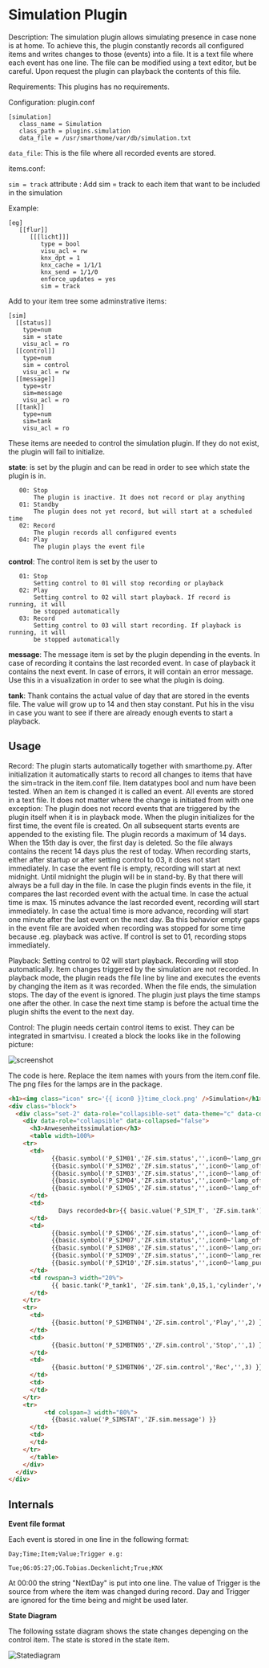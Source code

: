 Simulation Plugin
==========

Description:
The simulation plugin allows simulating presence in case none is at home.
To achieve this, the plugin constantly records all configured items and
writes changes to those (events) into a file. It is a text file where each event has one
line. The file can be modified using a text editor, but be careful.
Upon request the plugin can playback the contents of this file.

Requirements:
This plugins has no requirements.

Configuration:
plugin.conf
```
[simulation]
   class_name = Simulation
   class_path = plugins.simulation
   data_file = /usr/smarthome/var/db/simulation.txt
```
`data_file`: This is the file where all recorded events are stored.

items.conf:

 `sim = track` attribute : Add sim = track to each item that want to be included in the simulation

Example:
```
[eg]
   [[flur]]
      [[[licht]]]
         type = bool
         visu_acl = rw
         knx_dpt = 1
         knx_cache = 1/1/1
         knx_send = 1/1/0
         enforce_updates = yes
         sim = track

```

Add to your item tree some adminstrative items:
```
[sim]
  [[status]]
    type=num
    sim = state
    visu_acl = ro
  [[control]]
    type=num
    sim = control
    visu_acl = rw
  [[message]]
    type=str
    sim=message
    visu_acl = ro
  [[tank]]
    type=num
    sim=tank
    visu_acl = ro
```

These items are needed to control the simulation plugin. If they do not exist,
the plugin will fail to initialize.

<strong>state</strong>: is set by the plugin and can be read in order to see which state the plugin
       is in. 
       
       00: Stop
           The plugin is inactive. It does not record or play anything
       01: Standby
           The plugin does not yet record, but will start at a scheduled time
       02: Record
           The plugin records all configured events
       04: Play
           The plugin plays the event file

<strong>control</strong>: The control item is set by the user to 

       01: Stop
           Setting control to 01 will stop recording or playback
       02: Play
           Setting control to 02 will start playback. If record is running, it will
           be stopped automatically
       03: Record
           Setting control to 03 will start recording. If playback is running, it will
           be stopped automatically

<strong>message</strong>:
The message item is set by the plugin depending in the events. In case of recording
it contains the last recorded event. In case of playback it contains the next event.
In case of errors, it will contain an error message. Use this in a visualization
in order to see what the plugin is doing.

<strong>tank</strong>:
Thank contains the actual value of day that are stored in the events file. The value 
will grow up to 14 and then stay constant. Put his in the visu in case you want to
see if there are already enough events to start a playback.

Usage
-----
Record:
The plugin starts automatically together with smarthome.py. After initialization
it automatically starts to record all changes to items that have the sim=track
in the item.conf file. Item datatypes bool and num have been tested. When an
item is changed it is called an event. All events are stored in a text file. 
It does not matter where the change is initiated from with one exception: 
The plugin does not record events that are triggered by the plugin itself when
it is in playback mode.
When the plugin initializes for the first time, the event file is created. On
all subsequent starts events are appended to the existing file. The plugin records
a maximum of 14 days. When the 15th day is over, the first day is deleted. So the
file always contains the recent 14 days plus the rest of today.
When recording starts, either after startup or after setting control to 03,
it does not start immediately. In case the event file is empty, recording will start
at next midnight. Until midnight the plugin will be in stand-by. By that there will
always be a full day in the file. 
In case the plugin finds events in the file, it compares the last recorded event
with the actual time. In case the actual time is max. 15 minutes advance the last
recorded event, recording will start immediately. In case the actual time is 
more advance, recording will start one minute after the last event on the next day.
Ba this behavior empty gaps in the event file are avoided when recording was stopped
for some time because .eg. playback was active. 
If control is set to 01, recording stops immediately.

Playback:
Setting control to 02 will start playback. Recording will stop automatically. 
Item changes triggered by the simulation are not recorded. 
In playback mode, the plugin reads the file line by line and executes the events
by changing the item as it was recorded. When the file ends, the simulation stops.
The day of the event is ignored. The plugin just plays the time stamps one after 
the other. In case the next time stamp is before the actual time the plugin 
shifts the event to the next day. 


Control:
The plugin needs certain control items to exist. They can be integrated in
smartvisu. I created a block the looks like in the following picture:

![screenshot](screenshot.png)

The code is here. Replace the item names with yours from the item.conf file. 
The png files for the lamps are in the package. 
```HTML
<h1><img class="icon" src='{{ icon0 }}time_clock.png' />Simulation</h1>
<div class="block">
  <div class="set-2" data-role="collapsible-set" data-theme="c" data-content-theme="a" data-mini="true">
    <div data-role="collapsible" data-collapsed="false">
      <h3>Anwesenheitssimulation</h3>
      <table width=100%>
	<tr>
	  <td>
            {{basic.symbol('P_SIM01','ZF.sim.status','',icon0~'lamp_green.png',4)}}
            {{basic.symbol('P_SIM02','ZF.sim.status','',icon0~'lamp_off.png',0)}}
            {{basic.symbol('P_SIM03','ZF.sim.status','',icon0~'lamp_off.png',1)}}
            {{basic.symbol('P_SIM04','ZF.sim.status','',icon0~'lamp_off.png',2)}}
            {{basic.symbol('P_SIM05','ZF.sim.status','',icon0~'lamp_off.png',3)}}
	  </td>
	  <td>
              Days recorded<br>{{ basic.value('P_SIM_T', 'ZF.sim.tank') }} 
	  </td>
	  <td>
            {{basic.symbol('P_SIM06','ZF.sim.status','',icon0~'lamp_off.png',0)}}
            {{basic.symbol('P_SIM07','ZF.sim.status','',icon0~'lamp_off.png',4)}}
            {{basic.symbol('P_SIM08','ZF.sim.status','',icon0~'lamp_orange.png',1)}}
            {{basic.symbol('P_SIM09','ZF.sim.status','',icon0~'lamp_red.png',2)}}
            {{basic.symbol('P_SIM10','ZF.sim.status','',icon0~'lamp_purple.png',3)}}
	  </td>
	  <td rowspan=3 width="20%">
            {{ basic.tank('P_tank1', 'ZF.sim.tank',0,15,1,'cylinder','#0C0') }}
	  </td>
	</tr>
	<tr>
	  <td>
            {{basic.button('P_SIMBTN04','ZF.sim.control','Play','',2) }}
	  </td>
	  <td>
            {{basic.button('P_SIMBTN05','ZF.sim.control','Stop','',1) }}
	  </td>
	  <td>
            {{basic.button('P_SIMBTN06','ZF.sim.control','Rec','',3) }}
	  </td>
	  <td>
	  </td>
	</tr>
	<tr>
          <td colspan=3 width="80%">
            {{basic.value('P_SIMSTAT','ZF.sim.message') }}
	  </td>
	  <td>
	  </td>
	</tr>
      </table>
    </div>
  </div>
</div>

```

Internals
---------

<strong>Event file format</strong>

Each event is stored in one line in the following format:
```
Day;Time;Item;Value;Trigger e.g:

Tue;06:05:27;OG.Tobias.Deckenlicht;True;KNX
```
At 00:00 the string "NextDay" is put into one line. The value of Trigger
is the source from where the item was changed during record. 
Day and Trigger are ignored for the time being and might be used later. 

<strong>State Diagram</strong>

The following sstate diagram shows the state changes depenging on the control item.
The state is stored in the state item. 

![Statediagram](state_diagram.png)

